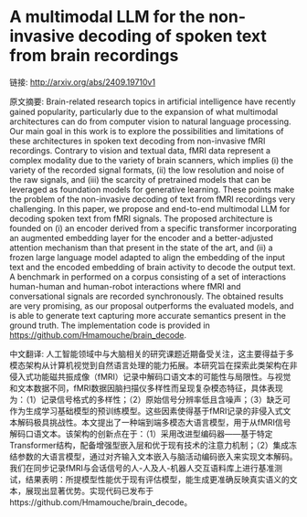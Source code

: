 # A multimodal LLM for the non-invasive decoding of spoken text from brain recordings

链接: http://arxiv.org/abs/2409.19710v1

原文摘要:
Brain-related research topics in artificial intelligence have recently gained
popularity, particularly due to the expansion of what multimodal architectures
can do from computer vision to natural language processing. Our main goal in
this work is to explore the possibilities and limitations of these
architectures in spoken text decoding from non-invasive fMRI recordings.
Contrary to vision and textual data, fMRI data represent a complex modality due
to the variety of brain scanners, which implies (i) the variety of the recorded
signal formats, (ii) the low resolution and noise of the raw signals, and (iii)
the scarcity of pretrained models that can be leveraged as foundation models
for generative learning. These points make the problem of the non-invasive
decoding of text from fMRI recordings very challenging. In this paper, we
propose and end-to-end multimodal LLM for decoding spoken text from fMRI
signals. The proposed architecture is founded on (i) an encoder derived from a
specific transformer incorporating an augmented embedding layer for the encoder
and a better-adjusted attention mechanism than that present in the state of the
art, and (ii) a frozen large language model adapted to align the embedding of
the input text and the encoded embedding of brain activity to decode the output
text. A benchmark in performed on a corpus consisting of a set of interactions
human-human and human-robot interactions where fMRI and conversational signals
are recorded synchronously. The obtained results are very promising, as our
proposal outperforms the evaluated models, and is able to generate text
capturing more accurate semantics present in the ground truth. The
implementation code is provided in https://github.com/Hmamouche/brain_decode.

中文翻译:
人工智能领域中与大脑相关的研究课题近期备受关注，这主要得益于多模态架构从计算机视觉到自然语言处理的能力拓展。本研究旨在探索此类架构在非侵入式功能磁共振成像（fMRI）记录中解码口语文本的可能性与局限性。与视觉和文本数据不同，fMRI数据因脑扫描仪多样性而呈现复杂模态特征，具体表现为：（1）记录信号格式的多样性；（2）原始信号分辨率低且含噪声；（3）缺乏可作为生成学习基础模型的预训练模型。这些因素使得基于fMRI记录的非侵入式文本解码极具挑战性。本文提出了一种端到端多模态大语言模型，用于从fMRI信号解码口语文本。该架构的创新点在于：（1）采用改进型编码器——基于特定Transformer结构，配备增强型嵌入层和优于现有技术的注意力机制；（2）集成冻结参数的大语言模型，通过对齐输入文本嵌入与脑活动编码嵌入来实现文本解码。我们在同步记录fMRI与会话信号的人-人及人-机器人交互语料库上进行基准测试，结果表明：所提模型性能优于现有评估模型，能生成更准确反映真实语义的文本，展现出显著优势。实现代码已发布于https://github.com/Hmamouche/brain_decode。
